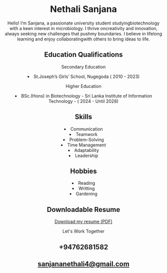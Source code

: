 <!DOCTYPE html>
<html lang="en">
<head>
    <meta charset="UTF-8">
    <meta name="viewport" content="width=device-width, initial-scale=1.0">
   
    
</head>
<body>
    <header>
        
 <h1>Nethali Sanjana</h1>
        
   <p>Hello! I’m Sanjana, a passionate university student studyingbiotechnology with a keen interest in microbiology. I thrive oncreativity and innovation, always seeking new challenges that pushmy boundaries. I believe in lifelong learning and enjoy collaboratingwith others to bring ideas to life.</p>
        
>
    


   
  <h2>Education Qualifications</h2>
  
   Secondary Education
   
   <li>St.Joseph’s Girls’ School, Nugegoda (
       2010 - 2023)
        
   Higher Education
  
   <li>BSc.(Hons) in Biotechnology - 
        Sri Lanka Institute of Information Technology - (
        2024 - Until 2028)

  
  
   <section id="skills">
        <h2>Skills</h2>
            <li> Communication
            <li> Teamwork</li> 
            <li> Problem-Solving</li>
            <li> Time Management
            <li> Adaptability
            <li> Leadership
    </section>

   </section id="Hobbies">
      <h2>Hobbies</h2>
         <li>Reading
         <li> Writting
         <li>Gardening
        </ul>
        
    

    
<h2>Downloadable Resume</h2>
<p><a href=[HS24510033_Sanjana G.K.N.K (2).Pdf](https://github.com/user-attachments/files/17212714/HS24510033_Sanjana.G.K.N.K.2.Pdf) download>Download my resume (PDF)</a></p>
    </section>


 <footer>

   

Let's Work Together
        <h2>+94762681582</h2>
        <h2>sanjananethali4@gmail.com<h2/>
    </footer>
</body>
</html>

